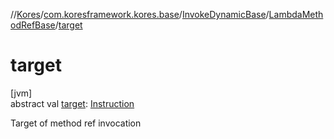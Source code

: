 //[Kores](../../../../index.md)/[com.koresframework.kores.base](../../index.md)/[InvokeDynamicBase](../index.md)/[LambdaMethodRefBase](index.md)/[target](target.md)

# target

[jvm]\
abstract val [target](target.md): [Instruction](../../../com.koresframework.kores/-instruction/index.md)

Target of method ref invocation
